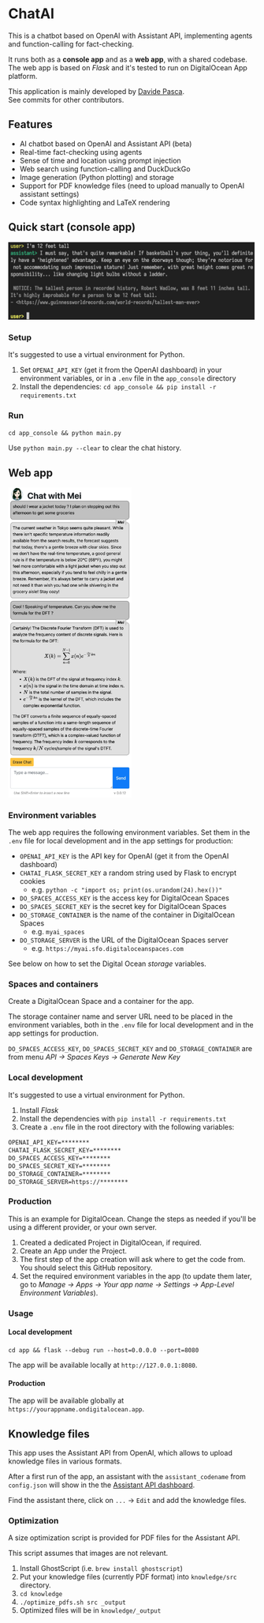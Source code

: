 # ChatAI

This is a chatbot based on OpenAI with Assistant API,
implementing agents and function-calling for fact-checking.

It runs both as a **console app** and as a **web app**, with a shared codebase.
The web app is based on _Flask_ and it's tested to run on DigitalOcean App platform.

This application is mainly developed by [Davide Pasca](https://github.com/dpasca).\
See commits for other contributors.

## Features

- AI chatbot based on OpenAI and Assistant API (beta)
- Real-time fact-checking using agents
- Sense of time and location using prompt injection
- Web search using function-calling and DuckDuckGo
- Image generation (Python plotting) and storage
- Support for PDF knowledge files (need to upload manually to OpenAI assistant settings)
- Code syntax highlighting and LaTeX rendering

## Quick start (console app)

<img src="docs/agentchat_sshot_02.webp" width="500">

### Setup

It's suggested to use a virtual environment for Python.

1. Set `OPENAI_API_KEY` (get it from the OpenAI dashboard) in your
environment variables, or in a `.env` file in the `app_console` directory
2. Install the dependencies: `cd app_console && pip install -r requirements.txt`

### Run

`cd app_console && python main.py`

Use `python main.py --clear` to clear the chat history.

## Web app

<img src="docs/chatai_sshot_01.webp" width="250">

### Environment variables

The web app requires the following environment variables.
Set them in the `.env` file for local development and in the app settings for production:

- `OPENAI_API_KEY` is the API key for OpenAI (get it from the OpenAI dashboard)
- `CHATAI_FLASK_SECRET_KEY` a random string used by Flask to encrypt cookies
  - e.g. `python -c "import os; print(os.urandom(24).hex())"`
- `DO_SPACES_ACCESS_KEY` is the access key for DigitalOcean Spaces
- `DO_SPACES_SECRET_KEY` is the secret key for DigitalOcean Spaces
- `DO_STORAGE_CONTAINER` is the name of the container in DigitalOcean Spaces
  - e.g. `myai_spaces`
- `DO_STORAGE_SERVER` is the URL of the DigitalOcean Spaces server
  - e.g. `https://myai.sfo.digitaloceanspaces.com`

See below on how to set the Digital Ocean *storage* variables.

### Spaces and containers

Create a DigitalOcean Space and a container for the app.

The storage container name and server URL need to be placed in the environment variables,
both in the `.env` file for local development and in the app settings for production.

`DO_SPACES_ACCESS_KEY`, `DO_SPACES_SECRET_KEY` and `DO_STORAGE_CONTAINER` are from
menu *API -> Spaces Keys -> Generate New Key*

### Local development

It's suggested to use a virtual environment for Python.

1. Install _Flask_
2. Install the dependencies with `pip install -r requirements.txt`
3. Create a `.env` file in the root directory with the following variables:
```
OPENAI_API_KEY=********
CHATAI_FLASK_SECRET_KEY=********
DO_SPACES_ACCESS_KEY=********
DO_SPACES_SECRET_KEY=********
DO_STORAGE_CONTAINER=********
DO_STORAGE_SERVER=https://********
```

### Production

This is an example for DigitalOcean. Change the steps as needed if you'll be using a different provider, or your own server.

1. Created a dedicated Project in DigitalOcean, if required.
2. Create an App under the Project.
3. The first step of the app creation will ask where to get the code from. You should select this GitHub repository.
4. Set the required environment variables in the app (to update them later, go to *Manage -> Apps -> Your app name -> Settings -> App-Level Environment Variables*).

### Usage 

#### Local development

`cd app && flask --debug run --host=0.0.0.0 --port=8080`

The app will be available locally at `http://127.0.0.1:8080`.

#### Production

The app will be available globally at `https://yourappname.ondigitalocean.app`.

## Knowledge files

This app uses the Assistant API from OpenAI, which allows to upload knowledge files
in various formats.

After a first run of the app, an assistant with the `assistant_codename` from `config.json`
will show in the the [Assistant API dashboard](https://platform.openai.com/assistants).

Find the assistant there, click on `...` -> `Edit` and add the knowledge files.

### Optimization

A size optimization script is provided for PDF files for the Assistant API.

This script assumes that images are not relevant.

1. Install GhostScript (i.e. `brew install ghostscript`)
2. Put your knowledge files (currently PDF format) into `knowledge/src` directory.
3. `cd knowledge`
4. `./optimize_pdfs.sh src _output`
4. Optimized files will be in `knowledge/_output`
